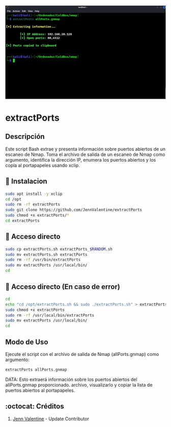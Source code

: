 ﻿![logo](https://github.com/JennValentine/extractPorts/blob/main/Imagenes/extractPorts.jpg)

# extractPorts

## Descripción
Este script Bash extrae y presenta información sobre puertos abiertos de un escaneo de Nmap.
Toma el archivo de salida de un escaneo de Nmap como argumento, identifica la dirección IP,
enumera los puertos abiertos y los copia al portapapeles usando xclip.

## :book: Instalacion
```bash
sudo apt install -y xclip
cd /opt
sudo rm -rf extractPorts
sudo git clone https://github.com/JennValentine/extractPorts
sudo chmod +x extractPorts/*
cd extractPorts
```

## :book: Acceso directo
```bash
sudo cp extractPorts.sh extractPorts_$RANDOM.sh
sudo mv extractPorts.sh extractPorts
sudo rm -rf /usr/bin/extractPorts
sudo mv extractPorts /usr/local/bin/
cd
```

## :book: Acceso directo (En caso de error)
```bash
cd
echo "cd /opt/extractPorts.sh && sudo ./extractPorts.sh" > extractPorts 
sudo chmod +x extractPorts
sudo rm -rf /usr/local/bin/extractPorts
sudo mv extractPorts /usr/local/bin/
cd
```

## Modo de Uso

Ejecute el script con el archivo de salida de Nmap (allPorts.gnmap) como argumento:

```bash
extractPorts allPorts.gnmap
```
DATA: Esto extraerá información sobre los puertos abiertos del allPorts.gnmap proporcionado.
archivo, visualizarlo y copiar la lista de puertos abiertos al portapapeles.

## :octocat: Créditos
1. [Jenn Valentine](https://t.me/JennValentine) - Update Contributor
